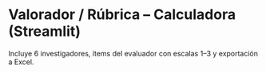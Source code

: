 # Valorador / Rúbrica – Calculadora (Streamlit)

Incluye 6 investigadores, ítems del evaluador con escalas 1–3 y exportación a Excel.
